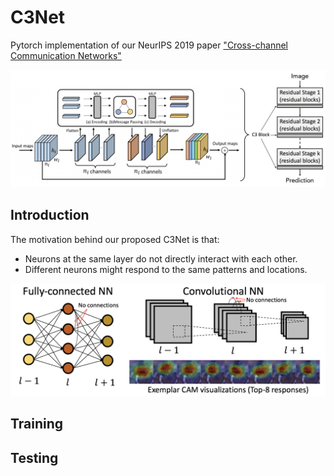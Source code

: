 # C3Net
Pytorch implementation of our NeurIPS 2019 paper ["Cross-channel Communication Networks"](https://papers.nips.cc/paper/8411-cross-channel-communication-networks.pdf)

<div style="color:#0000FF" align="center">
<img src="figures/C3Net_framework.png" width="850"/>
</div>

## Introduction

The motivation behind our proposed C3Net is that:

* Neurons at the same layer do not directly interact with each other.
* Different neurons might respond to the same patterns and locations.

<div style="color:#0000FF" align="center">
<img src="figures/C3Net_motivation.png" width="850"/>
</div>

## Training

## Testing
